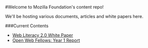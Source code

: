 #Welcome to Mozilla Foundation's content repo!

We'll be hosting various documents, articles and white papers here.

###Current Contents
* [Web Literacy 2.0 White Paper](http://mozilla.github.io/content/web-lit-whitepaper/)
* [Open Web Fellows: Year 1 Report](http://mozilla.github.io/content/open-web-fellows-report/)

